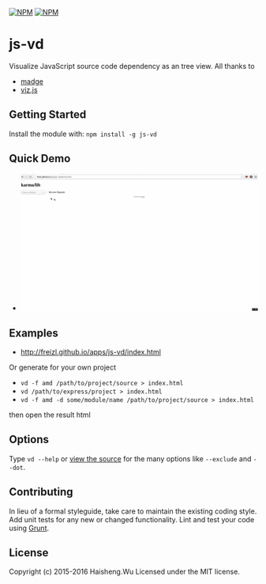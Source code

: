 [![NPM](https://nodei.co/npm/js-vd.png?downloads=true&downloadRank=true&stars=true)](https://nodei.co/npm/js-vd/)
[![NPM](https://nodei.co/npm-dl/js-vd.png?height=3)](https://nodei.co/npm/js-vd/)

# js-vd

Visualize JavaScript source code dependency as an tree view.
All thanks to

- [madge](https://github.com/pahen/madge)
- [viz.js](https://github.com/mdaines/viz.js/)

## Getting Started

Install the module with: `npm install -g js-vd`

## Quick Demo

- ![Demo](./examples/demo.gif)

## Examples

- http://freizl.github.io/apps/js-vd/index.html

Or generate for your own project

- `vd -f amd /path/to/project/source > index.html`
- `vd /path/to/express/project > index.html`
- `vd -f amd -d some/module/name /path/to/project/source > index.html`

then open the result html

## Options

Type `vd --help` or [view the source](https://github.com/freizl/js-vd/blob/master/bin/vd) for the many options like `--exclude` and `--dot`.

## Contributing
In lieu of a formal styleguide, take care to maintain the existing coding style. Add unit tests for any new or changed functionality. Lint and test your code using [Grunt](http://gruntjs.com/).

## License
Copyright (c) 2015-2016 Haisheng.Wu
Licensed under the MIT license.
